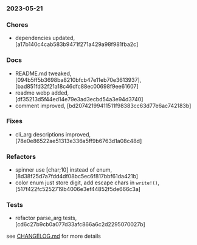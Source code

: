 ### 2023-05-21

### Chores
+ dependencies updated, [a17b140c4cab583b9471f271a429a98f981fba2c]

### Docs
+ README.md tweaked, [094b5ff5b3698ba8210bfcb47e11eb70e3613937], [bad851fd32f21a18c46dfc88ec00698f9ee61607]
+ readme webp added, [df35213d5f44ed14e79e3ad3ecbd54a3e94d3740]
+ comment improved, [bd20742199411511f98383cc63d77e6ac742183b]

### Fixes
+ cli_arg descriptions improved, [78e0e86522ae51313e336a5ff9b6763d1a08c48d]

### Refactors
+ spinner use [char;10] instead of enum, [8d38f25d7a7fdd4df08bc5ec6f817bbf61da421b]
+ color enum just store digit, add escape chars in `write!()`, [517f422fc5252719b4006e3ef44852f5de666c3a]

### Tests
+ refactor parse_arg tests, [cd6c27b9cb0a077d33afc866a6c2d2295070027b]


see <a href='https://github.com/mrjackwills/havn/blob/main/CHANGELOG.md'>CHANGELOG.md</a> for more details
